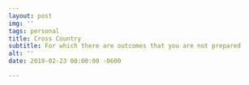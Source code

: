 ```yaml
---
layout: post
img: ''
tags: personal
title: Cross Country
subtitle: For which there are outcomes that you are not prepared
alt: ''
date: 2019-02-23 00:00:00 -0600

---
```

